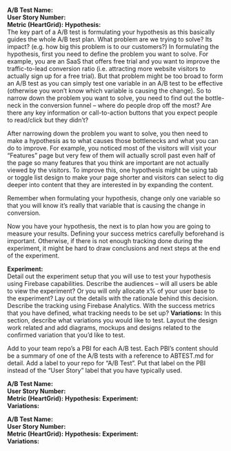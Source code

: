 **A/B Test Name:**  
**User Story Number:**  
**Metric (HeartGrid):**
**Hypothesis:**  
The key part of a A/B test is formulating your hypothesis as this basically guides the whole A/B test plan. What problem are we trying to solve? Its impact? (e.g. how big this problem is to our customers?) In formulating the hypothesis, first you need to define the problem you want to solve. For example, you are an SaaS that offers free trial and you want to improve the traffic-to-lead conversion ratio (i.e. attracting more website visitors to actually sign up for a free trial). But that problem might be too broad to form an A/B test as you can simply test one variable in an A/B test to be effective (otherwise you won’t know which variable is causing the change). So to narrow down the problem you want to solve, you need to find out the bottle-neck in the conversion funnel – where do people drop off the most? Are there any key information or call-to-action buttons that you expect people to read/click but they didn’t? 

After narrowing down the problem you want to solve, you then need to make a hypothesis as to what causes those bottlenecks and what you can do to improve. For example, you noticed most of the visitors will visit your “Features” page but very few of them will actually scroll past even half of the page so many features that you think are important are not actually viewed by the visitors. To improve this, one hypothesis might be using tab or toggle list design to make your page shorter and visitors can select to dig deeper into content that they are interested in by expanding the content.

Remember when formulating your hypothesis, change only one variable so that you will know it’s really that variable that is causing the change in conversion.

Now you have your hypothesis, the next is to plan how you are going to measure your results. Defining your success metrics carefully beforehand is important. Otherwise, if there is not enough tracking done during the experiment, it might be hard to draw conclusions and next steps at the end of the experiment.

**Experiment:**    
Detail out the experiment setup that you will use to test your hypothesis using Firebase capabilities. Describe the audiences – will all users be able to view the experiment? Or you will only allocate x% of your user base to the experiment? Lay out the details with the rationale behind this decision. Describe the tracking using Firebase Analytics. With the success metrics that you have defined, what tracking needs to be set up? 
**Variations:**
In this section, describe what variations you would like to test. Layout the design work related and add diagrams, mockups and designs related to the confirmed variation that you’d like to test.

Add to your team repo’s a PBI for each A/B test. Each PBI’s content should be a summary of one of the A/B tests with a reference to ABTEST.md for detail.   Add a label to your repo for “A/B Test”. Put that label on the PBI instead of the “User Story” label that you have typically used.  
  

**A/B Test Name:**  
**User Story Number:**  
**Metric (HeartGrid):**
**Hypothesis:**
**Experiment:**  
**Variations:**

**A/B Test Name:**  
**User Story Number:**  
**Metric (HeartGrid):**
**Hypothesis:**
**Experiment:**  
**Variations:**
